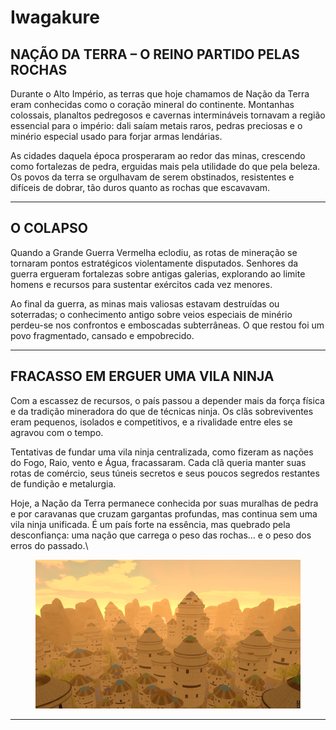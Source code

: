 # Iwagakure

## NAÇÃO DA TERRA – O REINO PARTIDO PELAS ROCHAS

&#x20;Durante o Alto Império, as terras que hoje chamamos de Nação da Terra eram conhecidas como o coração mineral do continente. Montanhas colossais, planaltos pedregosos e cavernas intermináveis tornavam a região essencial para o império: dali saíam metais raros, pedras preciosas e o minério especial usado para forjar armas lendárias.

&#x20;As cidades daquela época prosperaram ao redor das minas, crescendo como fortalezas de pedra, erguidas mais pela utilidade do que pela beleza. Os povos da terra se orgulhavam de serem obstinados, resistentes e difíceis de dobrar, tão duros quanto as rochas que escavavam.

***

## O COLAPSO

&#x20;Quando a Grande Guerra Vermelha eclodiu, as rotas de mineração se tornaram pontos estratégicos violentamente disputados. Senhores da guerra ergueram fortalezas sobre antigas galerias, explorando ao limite homens e recursos para sustentar exércitos cada vez menores.

&#x20;Ao final da guerra, as minas mais valiosas estavam destruídas ou soterradas; o conhecimento antigo sobre veios especiais de minério perdeu-se nos confrontos e emboscadas subterrâneas. O que restou foi um povo fragmentado, cansado e empobrecido.

***

## FRACASSO EM ERGUER UMA VILA NINJA

&#x20;Com a escassez de recursos, o país passou a depender mais da força física e da tradição mineradora do que de técnicas ninja. Os clãs sobreviventes eram pequenos, isolados e competitivos, e a rivalidade entre eles se agravou com o tempo.

&#x20;Tentativas de fundar uma vila ninja centralizada, como fizeram as nações do Fogo, Raio, vento e Água, fracassaram. Cada clã queria manter suas rotas de comércio, seus túneis secretos e seus poucos segredos restantes de fundição e metalurgia.

&#x20;Hoje, a Nação da Terra permanece conhecida por suas muralhas de pedra e por caravanas que cruzam gargantas profundas, mas continua sem uma vila ninja unificada. É um país forte na essência, mas quebrado pela desconfiança: uma nação que carrega o peso das rochas… e o peso dos erros do passado.\


<figure><img src="../../../.gitbook/assets/image (38).png" alt=""><figcaption></figcaption></figure>

***

